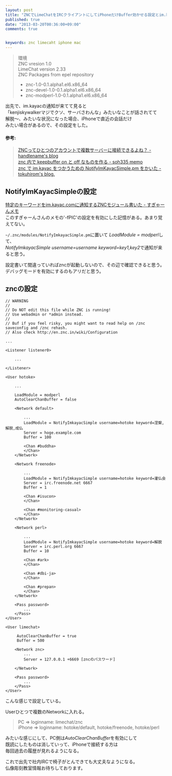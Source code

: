 ```yaml
---
layout: post
title: "ZNCでLimeChatをIRCクライアントにしてiPhoneだけBuffer効かせる設定とim.kayacの設定"
published: true
date: "2013-03-20T00:36:00+09:00"
comments: true


keywords: znc limecaht iphone mac
---
```


> 環境  
> ZNC vresion 1.0  
> LimeChat version 2.33  
> ZNC Packages from epel repository  
> - znc-1.0-0.1.alpha1.el6.x86_64  
> - znc-devel-1.0-0.1.alpha1.el6.x86_64  
> - znc-modperl-1.0-0.1.alpha1.el6.x86_64  

出先で、im.kayacの通知が来てて見ると  
「kenjiskywalkerマジでクソ、サーバさわんな」みたいなことが話されてて  
解脱〜、みたいな状況になった場合、iPhoneで直近の会話だけ  
みたい場合があるので、その設定をした。

#### 参考:  
> [ZNCってひとつのアカウントで複数サーバーに接続できるよね？ - handlename's blog](http://blog.handlena.me/entry/2013/01/20/185717)  
> [znc 内で keepbuffer on と off なものを作る - soh335 memo](http://soh335.hatenablog.com/entry/2013/01/29/170500)  
> [znc で im.kayac をつかうための NotifyImKayacSimple.pm をかいた - tokuhirom's blog.](http://blog.64p.org/entry/20120703/1341288920)  

## NotifyImKayacSimpleの設定

[特定のキーワードをim.kayac.comに通知するZNCモジュール書いた - すぎゃーんメモ](http://d.hatena.ne.jp/sugyan/20120320/1332254901)  
このすぎゃーんさんのメモの'-fPIC'の設定を有効にした記憶がある。あまり覚えてない。  

`~/.znc/modules/NotifyImkayacSimple.pm`に置いて
*LoadModule = modperl*して、  
*NotifyImkayacSimple username=username keyword=key1,key2*で通知が来ると思う。  
  
設定書いて間違っていればzncが起動しないので、その辺で確認できると思う。  
デバッグモードを有効にするのもアリだと思う。

## zncの設定

```
// WARNING
//
// Do NOT edit this file while ZNC is running!
// Use webadmin or *admin instead.
//
// Buf if you feel risky, you might want to read help on /znc saveconfig and /znc rehash.
// Also check http://en.znc.in/wiki/Configuration

...

<Listener listener0>

    ...

</Listener>

<User hotoke>

    ...

    LoadModule = modperl
    AutoClearChanBuffer = false

    <Network default>

        ...
        LoadModule = NotifyImkayacSimple username=hotoke keyword=涅槃,解脱,成仏
        Server = hoge.example.com
        Buffer = 100

        <Chan #buddha>
        </Chan>
    </Network>

    <Network freenode>

        ...
        LoadModule = NotifyImkayacSimple username=hotoke keyword=灌仏会
        Server = irc.freenode.net 6667
        Buffer = 1

        <Chan #isucon>
        </Chan>

        <Chan #monitoring-casual>
        </Chan>
    </Network>

    <Network perl>

        ...
        LoadModule = NotifyImkayacSimple username=hotoke keyword=解脱
        Server = irc.perl.org 6667
        Buffer = 10

        <Chan #ark>
        </Chan>

        <Chan #dbi-ja>
        </Chan>

        <Chan #prepan>
        </Chan>
    </Network>

    <Pass password>
        ...
    </Pass>
</User>

<User limechat>

     AutoClearChanBuffer = true
     Buffer = 500

    <Network znc>
        ...
        Server = 127.0.0.1 +6669 [zncのパスワード]

    </Network>

    <Pass password>
        ...
    </Pass>
</User>

```

こんな感じで設定している。  

Userひとつで複数のNetworkに入れる。  

> PC => loginname: limechat/znc  
> iPhone => loginname: hotoke/default, hotoke/freenode, hotoke/perl  

みたいな感じにして、PC側は*AutoClearChanBuffer*を有効にして  
既読にしたものは消していって、iPhoneで接続する方は  
毎回過去の履歴が見れるようになる。  
  
これで出先で社内IRCで椅子がとんできても大丈夫なようになる。  
仏像彫刻教室情報お待ちしております。
